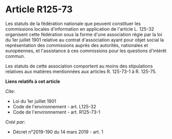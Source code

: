 # Article R125-73

Les statuts de la fédération nationale que peuvent constituer les commissions locales d'information en application de
l'article L. 125-32 organisent cette fédération sous la forme d'une association régie par la loi du 1er juillet 1901 relative
au contrat d'association ayant pour objet social la représentation des commissions auprès des autorités, nationales et
européennes, et l'assistance à ces commissions pour les questions d'intérêt commun. 

Les statuts de cette association comportent au moins des stipulations relatives aux matières mentionnées aux articles R.
125-73-1 à R. 125-75.

**Liens relatifs à cet article**

_Cite_:

  - Loi du 1er juillet 1901
  - Code de l'environnement - art. L125-32
  - Code de l'environnement - art. R125-73-1

_Créé par_:

  - Décret n°2019-190 du 14 mars 2019 - art. 1
